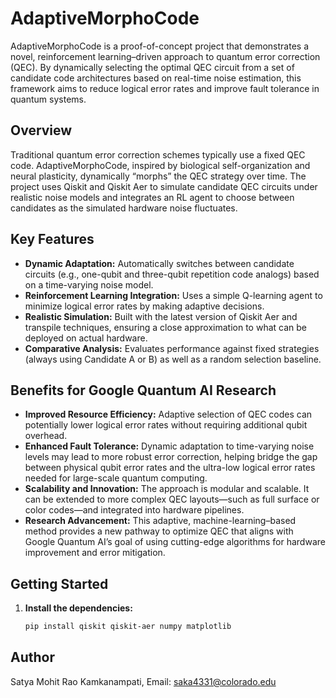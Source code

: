 # AdaptiveMorphoCode

AdaptiveMorphoCode is a proof-of-concept project that demonstrates a novel, reinforcement learning–driven approach to quantum error correction (QEC). By dynamically selecting the optimal QEC circuit from a set of candidate code architectures based on real-time noise estimation, this framework aims to reduce logical error rates and improve fault tolerance in quantum systems.

## Overview

Traditional quantum error correction schemes typically use a fixed QEC code. AdaptiveMorphoCode, inspired by biological self-organization and neural plasticity, dynamically “morphs” the QEC strategy over time. The project uses Qiskit and Qiskit Aer to simulate candidate QEC circuits under realistic noise models and integrates an RL agent to choose between candidates as the simulated hardware noise fluctuates.

## Key Features

- **Dynamic Adaptation:** Automatically switches between candidate circuits (e.g., one-qubit and three-qubit repetition code analogs) based on a time-varying noise model.
- **Reinforcement Learning Integration:** Uses a simple Q-learning agent to minimize logical error rates by making adaptive decisions.
- **Realistic Simulation:** Built with the latest version of Qiskit Aer and transpile techniques, ensuring a close approximation to what can be deployed on actual hardware.
- **Comparative Analysis:** Evaluates performance against fixed strategies (always using Candidate A or B) as well as a random selection baseline.

## Benefits for Google Quantum AI Research

- **Improved Resource Efficiency:** Adaptive selection of QEC codes can potentially lower logical error rates without requiring additional qubit overhead.
- **Enhanced Fault Tolerance:** Dynamic adaptation to time-varying noise levels may lead to more robust error correction, helping bridge the gap between physical qubit error rates and the ultra-low logical error rates needed for large-scale quantum computing.
- **Scalability and Innovation:** The approach is modular and scalable. It can be extended to more complex QEC layouts—such as full surface or color codes—and integrated into hardware pipelines.
- **Research Advancement:** This adaptive, machine-learning–based method provides a new pathway to optimize QEC that aligns with Google Quantum AI’s goal of using cutting-edge algorithms for hardware improvement and error mitigation.

## Getting Started

1. **Install the dependencies:**
   ```bash
   pip install qiskit qiskit-aer numpy matplotlib


## Author
Satya Mohit Rao Kamkanampati, Email: saka4331@colorado.edu
